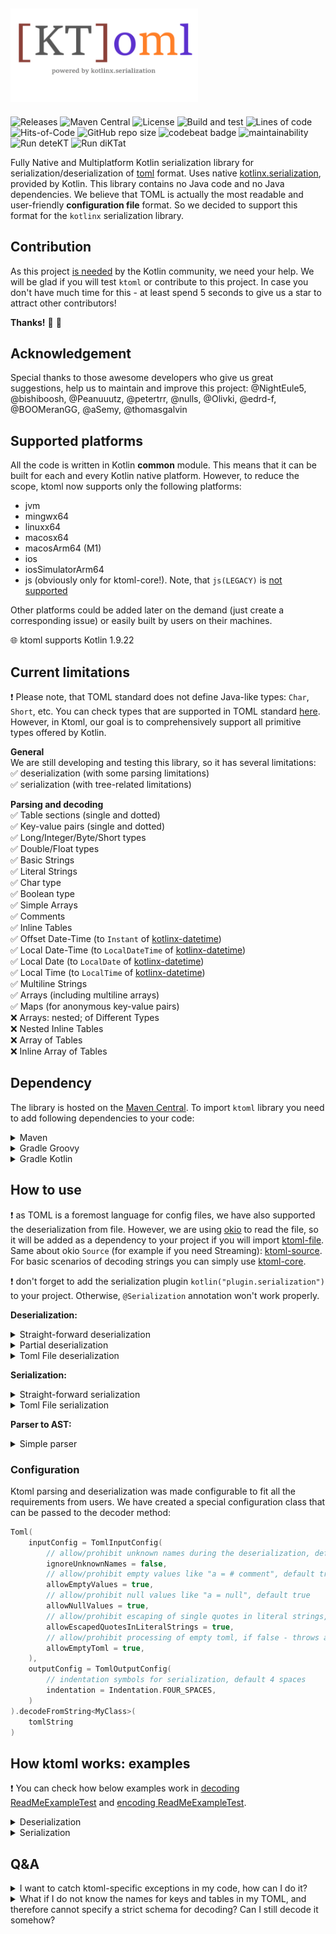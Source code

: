 ## <img src="/ktoml.png" width="300px"/>

![Releases](https://img.shields.io/github/v/release/akuleshov7/ktoml)
![Maven Central](https://img.shields.io/maven-central/v/com.akuleshov7/ktoml-core)
![License](https://img.shields.io/github/license/akuleshov7/ktoml)
![Build and test](https://github.com/akuleshov7/ktoml/actions/workflows/build_and_test.yml/badge.svg?branch=main)
![Lines of code](https://img.shields.io/tokei/lines/github/akuleshov7/ktoml)
![Hits-of-Code](https://hitsofcode.com/github/akuleshov7/ktoml?branch=main)
![GitHub repo size](https://img.shields.io/github/repo-size/akuleshov7/ktoml)
![codebeat badge](https://codebeat.co/badges/0518ea49-71ed-4bfd-8dd3-62da7034eebd)
![maintainability](https://api.codeclimate.com/v1/badges/c75d2d6b0d44cea7aefe/maintainability)
![Run deteKT](https://github.com/akuleshov7/ktoml/actions/workflows/detekt.yml/badge.svg?branch=main)
![Run diKTat](https://github.com/akuleshov7/ktoml/actions/workflows/diktat.yml/badge.svg?branch=main)

Fully Native and Multiplatform Kotlin serialization library for serialization/deserialization of [toml](https://toml.io/en/) format.
Uses native [kotlinx.serialization](https://github.com/Kotlin/kotlinx.serialization), provided by Kotlin. This library contains no Java code and no Java dependencies.
We believe that TOML is actually the most readable and user-friendly **configuration file** format.
So we decided to support this format for the `kotlinx` serialization library.

## Contribution
As this project [is needed](https://github.com/Kotlin/kotlinx.serialization/issues/1092) by the Kotlin community, we need your help.
We will be glad if you will test `ktoml` or contribute to this project.
In case you don't have much time for this - at least spend 5 seconds to give us a star to attract other contributors!

**Thanks!** :pray: :partying_face:

## Acknowledgement
Special thanks to those awesome developers who give us great suggestions, help us to maintain and improve this project:
@NightEule5, @bishiboosh, @Peanuuutz, @petertrr, @nulls, @Olivki, @edrd-f, @BOOMeranGG, @aSemy, @thomasgalvin

## Supported platforms
All the code is written in Kotlin **common** module. This means that it can be built for each and every Kotlin native platform.
However, to reduce the scope, ktoml now supports only the following platforms:
- jvm
- mingwx64
- linuxx64
- macosx64
- macosArm64 (M1)
- ios
- iosSimulatorArm64
- js (obviously only for ktoml-core!). Note, that `js(LEGACY)` is [not supported](https://github.com/Kotlin/kotlinx.serialization/issues/1448)

Other platforms could be added later on the demand (just create a corresponding issue) or easily built by users on their machines.

:globe_with_meridians: ktoml supports Kotlin 1.9.22

## Current limitations
:heavy_exclamation_mark: Please note, that TOML standard does not define Java-like types: `Char`, `Short`, etc. 
You can check types that are supported in TOML standard [here](https://toml.io/en/v1.0.0#string).
However, in Ktoml, our goal is to comprehensively support all primitive types offered by Kotlin.

**General** \
We are still developing and testing this library, so it has several limitations: \
:white_check_mark: deserialization (with some parsing limitations) \
:white_check_mark: serialization (with tree-related limitations)

**Parsing and decoding** \
:white_check_mark: Table sections (single and dotted) \
:white_check_mark: Key-value pairs (single and dotted) \
:white_check_mark: Long/Integer/Byte/Short types \
:white_check_mark: Double/Float types \
:white_check_mark: Basic Strings \
:white_check_mark: Literal Strings \
:white_check_mark: Char type \
:white_check_mark: Boolean type \
:white_check_mark: Simple Arrays \
:white_check_mark: Comments \
:white_check_mark: Inline Tables \
:white_check_mark: Offset Date-Time (to `Instant` of [kotlinx-datetime](https://github.com/Kotlin/kotlinx-datetime)) \
:white_check_mark: Local Date-Time (to `LocalDateTime` of [kotlinx-datetime](https://github.com/Kotlin/kotlinx-datetime)) \
:white_check_mark: Local Date (to `LocalDate` of [kotlinx-datetime](https://github.com/Kotlin/kotlinx-datetime)) \
:white_check_mark: Local Time (to `LocalTime` of [kotlinx-datetime](https://github.com/Kotlin/kotlinx-datetime)) \
:white_check_mark: Multiline Strings \
:white_check_mark: Arrays (including multiline arrays) \
:white_check_mark: Maps (for anonymous key-value pairs) \
:x: Arrays: nested; of Different Types \
:x: Nested Inline Tables \
:x: Array of Tables \
:x: Inline Array of Tables

## Dependency
The library is hosted on the [Maven Central](https://search.maven.org/artifact/com.akuleshov7/ktoml-core).
To import `ktoml` library you need to add following dependencies to your code:
<details>
<summary>Maven</summary>

```pom
<dependency>
  <groupId>com.akuleshov7</groupId>
  <artifactId>ktoml-core</artifactId>
  <version>0.5.1</version>
</dependency>
<dependency>
  <groupId>com.akuleshov7</groupId>
  <artifactId>ktoml-file</artifactId>
  <version>0.5.1</version>
</dependency>
```
</details>

<details>
<summary>Gradle Groovy</summary>

```groovy
implementation 'com.akuleshov7:ktoml-core:0.5.1'
implementation 'com.akuleshov7:ktoml-file:0.5.1'
```
</details>

<details>
<summary>Gradle Kotlin</summary>

```kotlin
implementation("com.akuleshov7:ktoml-core:0.5.1")
implementation("com.akuleshov7:ktoml-file:0.5.1")
```
</details>

## How to use
:heavy_exclamation_mark: as TOML is a foremost language for config files, we have also supported the deserialization from file.
However, we are using [okio](https://github.com/square/okio) to read the file, so it will be added as a dependency to your
project if you will import [ktoml-file](https://search.maven.org/artifact/com.akuleshov7/ktoml-file). 
Same about okio `Source` (for example if you need Streaming): [ktoml-source](https://search.maven.org/artifact/com.akuleshov7/ktoml-source).
For basic scenarios of decoding strings you can simply use [ktoml-core](https://search.maven.org/artifact/com.akuleshov7/ktoml-core).

:heavy_exclamation_mark: don't forget to add the serialization plugin `kotlin("plugin.serialization")` to your project.
Otherwise, `@Serialization` annotation won't work properly.

**Deserialization:**
<details>
<summary>Straight-forward deserialization</summary>

```kotlin
// add extensions from 'kotlinx' lib to your project:
import kotlinx.serialization.decodeFromString
import kotlinx.serialization.serializer
// add com.akuleshov7:ktoml-core to your project:
import com.akuleshov7.ktoml.deserialize

@Serializable
data class MyClass(/* your fields */)

// to deserialize toml input in a string format (separated by newlines '\n')
// no need to provide serializer() explicitly if you will use extension method from
// <kotlinx.serialization.decodeFromString>
val resultFromString = Toml.decodeFromString<MyClass>(/* string with a toml input */)
val resultFromList = Toml.decodeFromString<MyClass>(serializer(), /* sequence with lines of strings with a toml input */)
```
</details>

<details>
<summary>Partial deserialization</summary>

Partial Deserialization can be useful when you would like to deserialize only **one single** table and you do not want
to reproduce whole object structure in your code.

```kotlin
// If you need to deserialize only some part of the toml - provide the full name of the toml table. 
// The deserializer will work only with this table and it's children.
// For example if you have the following toml, but you want only to decode [c.d.e.f] table: 
// [a]
//   b = 1
// [c.d.e.f]
//   d = "5"

val result = Toml.partiallyDecodeFromString<MyClassOnlyForTable>(serializer(), /* string with a toml input */, "c.d.e.f")
val result = Toml.partiallyDecodeFromString<MyClassOnlyForTable>(serializer(), /* list with toml strings */, "c.d.e.f")
```
</details>

<details>
<summary>Toml File deserialization</summary>

```kotlin
// add com.akuleshov7:ktoml-file to your project
import com.akuleshov7.ktoml.file

val resultFromString = TomlFileReader.decodeFromFile<MyClass>(serializer(), /* file path to toml file */)
val resultFromList = TomlFileReader.partiallyDecodeFromFile<MyClass>(serializer(),  /* file path to toml file */, /* table name */)
```

:heavy_exclamation_mark: `toml-file` is only one of the example for reading the data from source.
For your particular case you can implement your own source provider based on
[okio.Source](https://github.com/square/okio/blob/1d86391ca0ee8e5730fd0bbb6bee94c4a41ad945/okio/src/commonMain/kotlin/okio/Source.kt#L8).
For this purpose we have prepared `toml-source` module and implemented an 
[example](https://github.com/akuleshov7/ktoml/blob/main/ktoml-source/src/jvmMain/kotlin/com/akuleshov7/ktoml/source/JvmStreams.kt) 
with java streams for JVM target.

```kotlin
// add com.akuleshov7:ktoml-source to your project
import com.akuleshov7.ktoml.source

val resultFromString = TomlFileReader.decodeFromSource<MyClass>(serializer(), /* your source */)
val resultFromList = TomlFileReader.partiallyDecodeFromSource<MyClass>(serializer(),  /* your source */, /* table name */)
```
</details>

**Serialization:**
<details>
<summary>Straight-forward serialization</summary>

```kotlin
// add extensions from 'kotlinx' lib to your project:
import kotlinx.serialization.encodeFromString
// add com.akuleshov7:ktoml-core to your project:
import com.akuleshov7.ktoml.Toml

@Serializable
data class MyClass(/* your fields */)

val toml = Toml.decodeFromString(MyClass(/* ... */))
```
</details>

<details>
<summary>Toml File serialization</summary>

```kotlin
// add com.akuleshov7:ktoml-file to your project
import com.akuleshov7.ktoml.file.TomlFileWriter

TomlFileWriter.encodeToFile<MyClass>(serializer(), /* file path to toml file */)
```
</details>

**Parser to AST:**
<details>
<summary>Simple parser</summary>

```kotlin
import com.akuleshov7.ktoml.parsers.TomlParser
import com.akuleshov7.ktoml.TomlConfig
/* ========= */
var tomlAST = TomlParser(TomlInputConfig()).parseStringsToTomlTree(/* list with toml strings */)
tomlAST = TomlParser(TomlInputConfig()).parseString(/* the string that you want to parse */)
tomlAST.prettyPrint()
```
</details>

### Configuration
Ktoml parsing and deserialization was made configurable to fit all the requirements from users. We have created a
special configuration class that can be passed to the decoder method:

```kotlin
Toml(
    inputConfig = TomlInputConfig(
        // allow/prohibit unknown names during the deserialization, default false
        ignoreUnknownNames = false,
        // allow/prohibit empty values like "a = # comment", default true
        allowEmptyValues = true,
        // allow/prohibit null values like "a = null", default true
        allowNullValues = true,
        // allow/prohibit escaping of single quotes in literal strings, default true
        allowEscapedQuotesInLiteralStrings = true,
        // allow/prohibit processing of empty toml, if false - throws an InternalDecodingException exception, default is true
        allowEmptyToml = true,
    ),
    outputConfig = TomlOutputConfig(
        // indentation symbols for serialization, default 4 spaces
        indentation = Indentation.FOUR_SPACES,
    )
).decodeFromString<MyClass>(
    tomlString
)
```

## How ktoml works: examples
:heavy_exclamation_mark: You can check how below examples work in [decoding ReadMeExampleTest](https://github.com/akuleshov7/ktoml/blob/main/ktoml-core/src/commonTest/kotlin/com/akuleshov7/ktoml/decoders/ReadMeExampleTest.kt) and [encoding ReadMeExampleTest](https://github.com/akuleshov7/ktoml/blob/main/ktoml-core/src/commonTest/kotlin/com/akuleshov7/ktoml/encoders/ReadMeExampleTest.kt).

<details>
<summary>Deserialization</summary>
The following example:

```toml
someBooleanProperty = true
# inline tables in gradle 'libs.versions.toml' notation
gradle-libs-like-property = { id = "org.jetbrains.kotlin.jvm", version.ref = "kotlin" }

[table1]
    # null is prohibited by the TOML spec, but allowed in ktoml for nullable types
    # so for 'property1' null value is ok. Use: property1 = null  
    property1 = 100
    property2 = 6

[myMap]
    a = "b"
    c = "d"

[table2]
    someNumber = 5
[table2."akuleshov7.com"]
    name = 'this is a "literal" string'
    # empty lists are also supported
    configurationList = ["a",  "b",  "c"]

    # such redeclaration of table2
    # is prohibited in toml specification;
    # but ktoml is allowing it in non-strict mode: 
    [table2]
        otherNumber = 5.56
        # use single quotes
        charFromString = 'a'
        charFromInteger = 123
```

can be deserialized to `MyClass`:
```kotlin
@Serializable
data class MyClass(
    val someBooleanProperty: Boolean,
    val table1: Table1,
    val table2: Table2,
    @SerialName("gradle-libs-like-property")
    val kotlinJvm: GradlePlugin,
    val myMap: Map<String, String>
)

@Serializable
data class Table1(
    // nullable property, from toml input you can pass "null"/"nil"/"empty" value (no quotes needed) to this field
    val property1: Long?,
    // please note, that according to the specification of toml integer values should be represented with Long,
    // but we allow to use Int/Short/etc. Just be careful with overflow
    val property2: Byte,
    // no need to pass this value in the input as it has the default value and so it is NOT REQUIRED
    val property3: Short = 5
)

@Serializable
data class Table2(
    val someNumber: Long,
    @SerialName("akuleshov7.com")
    val inlineTable: NestedTable,
    val otherNumber: Double,
    // Char in a manner of Java/Kotlin is not supported in TOML, because single quotes are used for literal strings.
    // However, ktoml supports reading Char from both single-char string and from it's integer code
    val charFromString: Char,
    val charFromInteger: Char
)

@Serializable
data class NestedTable(
    val name: String,
    @SerialName("configurationList")
    val overriddenName: List<String?>
)

@Serializable
data class GradlePlugin(val id: String, val version: Version)

@Serializable
data class Version(val ref: String)
```

with the following code:
```kotlin
Toml.decodeFromString<MyClass>(/* your toml string */)
```

Translation of the example above to json-terminology:

```json
{
  "someBooleanProperty": true,
  
  "gradle-libs-like-property": {
    "id": "org.jetbrains.kotlin.jvm",
    "version": {
      "ref": "kotlin"
    }
  },
  
  "table1": {
    "property1": 100,
    "property2": 5
  },
  "table2": {
    "someNumber": 5,
    
    "otherNumber": 5.56,
    "akuleshov7.com": {
      "name": "my name",
      "configurationList": [
        "a",
        "b",
        "c"
      ]
    }
  }
}
``` 
</details>

<details>
<summary>Serialization</summary>
The following example from above:

```toml
someBooleanProperty = true
# inline tables in gradle 'libs.versions.toml' notation
gradle-libs-like-property = { id = "org.jetbrains.kotlin.jvm", version.ref = "kotlin" }

[table1]
# null is prohibited by the TOML spec, but allowed in ktoml for nullable types
# so for 'property1' null value is ok. Use: property1 = null. 
# Null can also be prohibited with 'allowNullValues = false'
property1 = 100
property2 = 6

[table2]
    someNumber = 5
    [table2."akuleshov7.com"]
        name = 'this is a "literal" string'
        # empty lists are also supported
        configurationList = ["a",  "b",  "c"]

# such redeclaration of table2
# is prohibited in toml specification;
# but ktoml is allowing it in non-strict mode: 
[table2]
    otherNumber = 5.56
    # use single quotes
    charFromString = 'a'
    charFromInteger = 123
```

can be serialized from `MyClass`:

```kotlin
@Serializable
data class MyClass(
    val someBooleanProperty: Boolean,
    @TomlComments(
        "Comments can be added",
        "More comments can also be added"
    )
    val table1: Table1,
    val table2: Table2,
   @SerialName("gradle-libs-like-property")
   val kotlinJvm: GradlePlugin
)

@Serializable
data class Table1(
    @TomlComments(inline = "At the end of lines too")
    // nullable values, represented as "null" in toml. For more strict behavior,
    // null values can be ignored with the ignoreNullValues config property.
    val property1: Long?,
    // please note, that according to the specification of toml integer values should be represented with Long
    val property2: Long,
    // Default values can be ignored with the ignoreDefaultValues config property.
    val property3: Long = 5
)

@Serializable
data class Table2(
    // Integers can be formatted in hex, binary, etc. Currently only decimal is
    // supported.
    @TomlInteger(IntegerRepresentation.DECIMAL)
    val someNumber: Long,
    @SerialName("akuleshov7.com")
    @TomlInlineTable // Can be on the property
    val inlineTable: InlineTable,
    @TomlComments(
        "Properties always appear before sub-tables, tables aren't redeclared"
    )
    val otherNumber: Double
)

@Serializable
data class InlineTable(
    @TomlLiteral
    val name: String,
    @SerialName("configurationList")
    val overriddenName: List<String?>
)

@Serializable
@TomlInlineTable // ...or the class
data class GradlePlugin(
    val id: String,
    // version is "collapsed": single member inline tables become dotted pairs.
    val version: Version
)

@Serializable
@TomlInlineTable
data class Version(val ref: String)
```

with the following code:

```kotlin
Toml.encodeToString<MyClass>(/* your encoded object */)
```
</details>

## Q&A

<details>
<summary>I want to catch ktoml-specific exceptions in my code, how can I do it?</summary>

Ktoml may generate various exceptions when encountering invalid input. It's important to note that certain strict checks can be enabled or disabled (refer to the `Configuration` section in this readme). We have intentionally exposed only two top-level exceptions, namely `TomlDecodingException` and `TomlEncodingException`, for public use. You can catch these exceptions in your code, as all other exceptions inherit from one of these two and will not be publicly accessible.
</details>

<details>
<summary>What if I do not know the names for keys and tables in my TOML, and therefore cannot specify a strict schema for decoding? Can I still decode it somehow?</summary>

Certainly. In such cases, you can decode all your key-values into a `Map`. However, it's important to be aware that both ktoml and kotlinx will be unable to enforce type control in this scenario. Therefore, you should not expect any "type safety." For instance, even when dealing with a mixture of types like Int, Map, String, etc., such as:

```toml
[a]
    b = 42
    c = "String"
    [a.innerTable]
        d = 5
    [a.otherInnerTable]
        d = "String"
```

You can still decode it using `Toml.decodeFromString<MyClass>(data)` where:

```kotlin
// MyClass(a={b=42, c=String, innerTable={d=5}, otherInnerTable={d=String}})
@Serializable
data class MyClass(
    val a: Map<String, Map<String, String>>
)
```


However, be aware that this may lead to unintended side effects. Our recommendation is to decode only key-values of the **same** type for a more predictable outcome.
</details>
